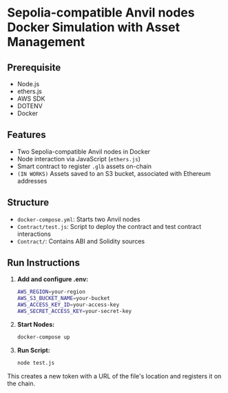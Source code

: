 
# Sepolia-compatible Anvil nodes Docker Simulation with Asset Management

## Prerequisite

- Node.js
- ethers.js
- AWS SDK
- DOTENV
- Docker
  
## Features

- Two Sepolia-compatible Anvil nodes in Docker
- Node interaction via JavaScript (`ethers.js`)
- Smart contract to register `.glb` assets on-chain
- `(IN WORKS)` Assets saved to an S3 bucket, associated with Ethereum addresses

## Structure

- `docker-compose.yml`: Starts two Anvil nodes
- `Contract/test.js`: Script to deploy the contract and test contract interactions
- `Contract/`: Contains ABI and Solidity sources

## Run Instructions

1. **Add and configure .env:**
   ```bash
   AWS_REGION=your-region
   AWS_S3_BUCKET_NAME=your-bucket
   AWS_ACCESS_KEY_ID=your-access-key
   AWS_SECRET_ACCESS_KEY=your-secret-key
   ```
   
2. **Start Nodes:**
   ```bash
   docker-compose up 
   ```
   
3. **Run Script:**
   ```bash
   node test.js
   ```

This creates a new token with a URL of the file's location and registers it on the chain.
